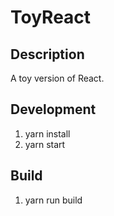 # ToyReact

## Description

A toy version of React.

## Development

1. yarn install
2. yarn start

## Build

1. yarn run build
